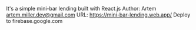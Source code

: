 It's a simple mini-bar lending built with React.js
Author: Artem <artem.miller.dev@gmail.com>
URL: https://mini-bar-lending.web.app/
Deploy to firebase.google.com